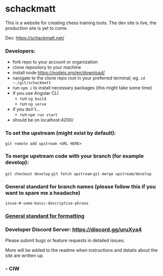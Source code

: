 # schackmatt

This is a website for creating chess training tools. The dev site is live, the production site is yet to come.

Dev:  https://schackmatt.net/

### Developers:

-   fork repo to your account or organization
-   clone repository to your machine
-   install node https://nodejs.org/en/download/
-   navigate to the clone repo root in your preferred terminal; eg. `cd ~./git/schackmatt`
-   run `npm i` to install necessary packages (this might take some time)
-   if you use Angular CLI
    -   run `ng build`
    -   run `ng serve`
-   if you don't...
    -   run `npm run start`
-   should be on localhost:4200/

### To set the upstream (might exist by default):

`git remote add upstream <URL HERE>`

### To merge upstream code with your branch (for example develop):

`git checkout develop`
`git fetch upstream`
`git merge upstream/develop`

### General standard for branch names (please follow this if you want to spare me a headache)

`issue-#-some-basic-descriptive-phrase`

### [General standard for formatting](https://github.com/ivarcode/schackmatt/blob/develop/JAVASCRIPT_GUIDELINES.md)

### Developer Discord Server: https://discord.gg/uruXya4

Please submit bugs or feature requests in detailed issues.

More will be added to the readme when instructions and details about the site are written up.

### - CIW
